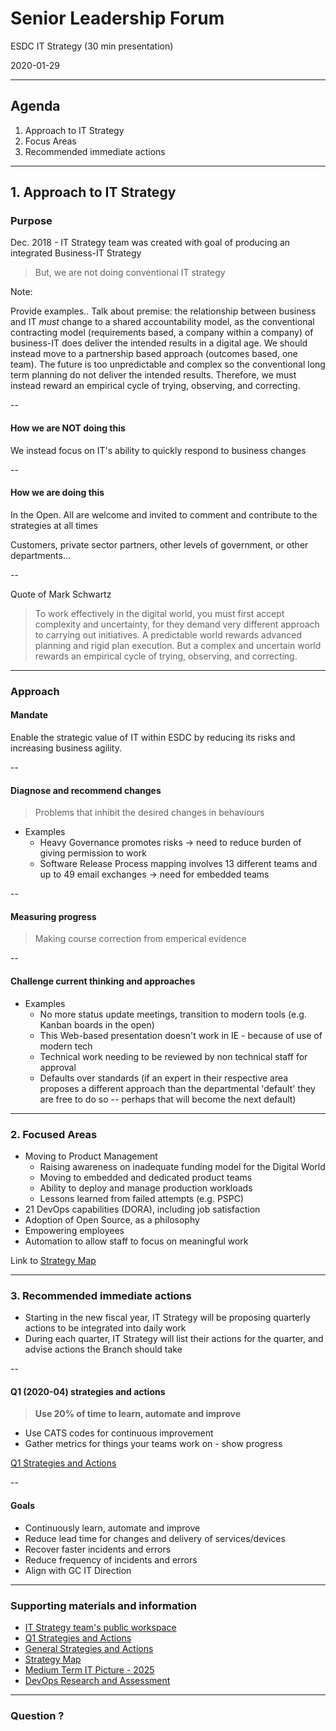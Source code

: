 # Senior Leadership Forum

ESDC IT Strategy (30 min presentation)

2020-01-29

---

## Agenda

1. Approach to IT Strategy
2. Focus Areas
3. Recommended immediate actions

---

## 1. Approach to IT Strategy

### Purpose

Dec. 2018 - IT Strategy team was created with goal of producing an integrated Business-IT Strategy

> But, we are not doing conventional IT strategy

Note:

Provide examples..
Talk about premise: the relationship between business and IT _must_ change to a shared accountability model, as the conventional contracting model (requirements based, a company within a company) of business-IT does deliver the intended results in a digital age. We should instead move to a partnership based approach (outcomes based, one team). The future is too unpredictable and complex so the conventional long term planning do not deliver the intended results. Therefore, we must instead reward an empirical cycle of trying, observing, and correcting.

--

#### How we are **NOT** doing this

We instead focus on IT's ability to quickly respond to business changes

--

#### How we are **doing** this

In the Open. All are welcome and invited to comment and contribute to the strategies at all times

Customers, private sector partners, other levels of government, or other departments...

--

Quote of Mark Schwartz

> To work effectively in the digital world, you must first accept complexity and uncertainty, for they demand very different approach to carrying out initiatives. A predictable world rewards advanced planning and rigid plan execution. But a complex and uncertain world rewards an empirical cycle of trying, observing, and correcting.

---

### Approach

#### Mandate

Enable the strategic value of IT within ESDC by reducing its risks and increasing business agility.

--

#### Diagnose and recommend changes

> Problems that inhibit the desired changes in behaviours

- Examples
  - Heavy Governance promotes risks -> need to reduce burden of giving permission to work
  - Software Release Process mapping involves 13 different teams and up to 49 email exchanges -> need for embedded teams

--

#### Measuring progress

> Making course correction from emperical evidence

--

#### Challenge current thinking and approaches

- Examples
  - No more status update meetings, transition to modern tools (e.g. Kanban boards in the open)
  - This Web-based presentation doesn't work in IE - because of use of modern tech
  - Technical work needing to be reviewed by non technical staff for approval
  - Defaults over standards (if an expert in their respective area proposes a different approach than the departmental 'default' they are free to do so -- perhaps that will become the next default)

---

### 2. Focused Areas

- Moving to Product Management
  - Raising awareness on inadequate funding model for the Digital World
  - Moving to embedded and dedicated product teams
  - Ability to deploy and manage production workloads
  - Lessons learned from failed attempts (e.g. PSPC)
- 21 DevOps capabilities (DORA), including job satisfaction
- Adoption of Open Source, as a philosophy
- Empowering employees
- Automation to allow staff to focus on meaningful work

Link to [Strategy Map](https://sara-sabr.github.io/ITStrategy/strategy-summary.html)

---

### 3. Recommended immediate actions

- Starting in the new fiscal year, IT Strategy will be proposing quarterly actions to be integrated into daily work
- During each quarter, IT Strategy will list their actions for the quarter, and advise actions the Branch should take

--

#### Q1 (2020-04) strategies and actions

> **Use 20% of time to learn, automate and improve**

- Use CATS codes for continuous improvement
- Gather metrics for things your teams work on - show progress

[Q1 Strategies and Actions](https://sara-sabr.github.io/ITStrategy/strategy-learning-automating-improving.html)

--

#### Goals

- Continuously learn, automate and improve
- Reduce lead time for changes and delivery of services/devices
- Recover faster incidents and errors
- Reduce frequency of incidents and errors
- Align with GC IT Direction

---

### Supporting materials and information

- [IT Strategy team's public workspace](https://github.com/sara-sabr/ITStrategy)
- [Q1 Strategies and Actions](https://sara-sabr.github.io/ITStrategy/strategy-learning-automating-improving.html)
- [General Strategies and Actions](https://sara-sabr.github.io/ITStrategy/strategies-actions.html)
- [Strategy Map](https://sara-sabr.github.io/ITStrategy/strategy-summary.html)
- [Medium Term IT Picture - 2025](https://sara-sabr.github.io/ITStrategy/it-picture-medium-term.html)
- [DevOps Research and Assessment](https://cloud.google.com/devops/)

---

### Question ?